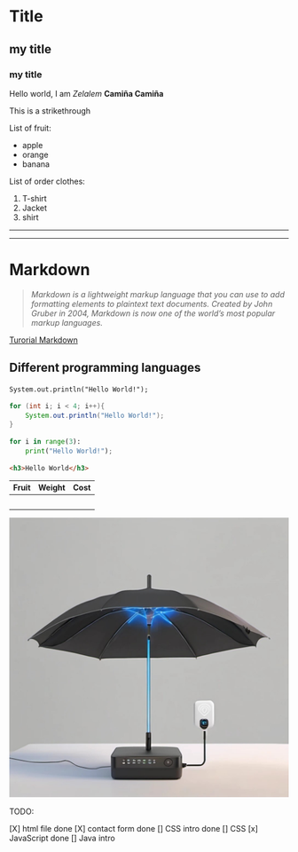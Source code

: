 # Title 
## my title
### my title

Hello world, I am *Zelalem* **Camiña Camiña** 

This is a strikethrough

<!--Unorder list-->
List of fruit:
* apple 
* orange
* banana

<!--Order list-->
List of order clothes:
1. T-shirt
2. Jacket 
3. shirt 

---
---

# Markdown

> *Markdown is a lightweight markup language that you can use to add formatting elements to plaintext text documents. Created by John Gruber in 2004, Markdown is now one of the world’s most popular markup languages.*

[Turorial Markdown](https://www.youtube.com/watch?v=oxaH9CFpeEE&ab_channel=FaztCode)

## Different programming languages

```
System.out.println("Hello World!");
```
```Java
for (int i; i < 4; i++){
    System.out.println("Hello World!");
}
```
```Python
for i in range(3):
    print("Hello World!");
```
```html
<h3>Hello World</h3>
```
|Fruit | Weight | Cost  
|------|--------|------|
|      |        |      |
|      |        |      |
|      |        |      |
|      |        |      |
|      |        |      |

![Router and umbrella](unbrella.jpg)

TODO:

[X] html file done
[X] contact form done
[] CSS intro done
[] CSS
[x] JavaScript done
[] Java intro